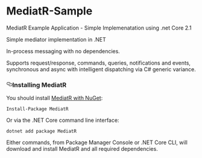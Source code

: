 # MediatR-Sample
MediatR Example Application - Simple Implemenatation using .net Core 2.1
<div class="Box-body p-6">
      
<p>Simple mediator implementation in .NET</p>
<p>In-process messaging with no dependencies.</p>
<p>Supports request/response, commands, queries, notifications and events, synchronous and async with intelligent dispatching via C# generic variance.</p>

<h3><a id="user-content-installing-mediatr" class="anchor" aria-hidden="true" href="#installing-mediatr"><svg class="octicon octicon-link" viewBox="0 0 16 16" version="1.1" width="16" height="16" aria-hidden="true"><path fill-rule="evenodd" d="M4 9h1v1H4c-1.5 0-3-1.69-3-3.5S2.55 3 4 3h4c1.45 0 3 1.69 3 3.5 0 1.41-.91 2.72-2 3.25V8.59c.58-.45 1-1.27 1-2.09C10 5.22 8.98 4 8 4H4c-.98 0-2 1.22-2 2.5S3 9 4 9zm9-3h-1v1h1c1 0 2 1.22 2 2.5S13.98 12 13 12H9c-.98 0-2-1.22-2-2.5 0-.83.42-1.64 1-2.09V6.25c-1.09.53-2 1.84-2 3.25C6 11.31 7.55 13 9 13h4c1.45 0 3-1.69 3-3.5S14.5 6 13 6z"></path></svg></a>Installing MediatR</h3>
<p>You should install <a href="https://www.nuget.org/packages/MediatR" rel="nofollow">MediatR with NuGet</a>:</p>
<pre><code>Install-Package MediatR
</code></pre>
<p>Or via the .NET Core command line interface:</p>
<pre><code>dotnet add package MediatR
</code></pre>
<p>Either commands, from Package Manager Console or .NET Core CLI, will download and install MediatR and all required dependencies.</p>
</article>
      </div>
